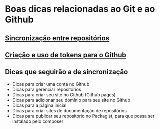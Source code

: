 # Boas dicas relacionadas ao Git e ao Github

## [Sincronização entre repositórios](sincronizacao.md)

## [Criação e uso de tokens para o Github](token.md)

## Dicas que seguirão a de sincronização

- Dicas para criar uma conta no Github
- Dicas para gerenciar repositórios
- Dicas para criar seu site no Github (Github pages)
- Dicas para adicionar seu domínio para seu site no Github
- Dicas para a página inicial
- Dicas para criar sites de documentação de repositórios
- Dicas para publicar seu repositório no Packagist, para que possa ser instalado pelo composer

